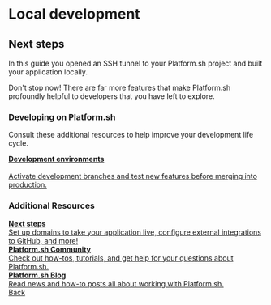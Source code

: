 # Local development

## Next steps

In this guide you opened an SSH tunnel to your Platform.sh project and built your application locally.

Don't stop now! There are far more features that make Platform.sh profoundly helpful to developers that you have left to explore.

### Developing on Platform.sh

Consult these additional resources to help improve your development life cycle.

<div class="buttons">
  <a href="/gettingstarted/dev-environments.html" class="button-link"><b>Development environments</b><br><br>Activate development branches and test new features before merging into production.</a>
</div>


### Additional Resources

<div class="buttons">
  <a href="/gettingstarted/next-steps.html" class="button-link"><b>Next steps</b><br/>Set up domains to take your application live, configure external integrations to GitHub, and more!</a>
</div>

<div class="buttons">
  <a href="https://community.platform.sh/" class="button-link"><b>Platform.sh Community</b><br/>Check out how-tos, tutorials, and get help for your questions about Platform.sh.</a>
</div>

<div class="buttons">
  <a href="https://platform.sh/blog/" class="button-link"><b>Platform.sh Blog</b><br/>Read news and how-to posts all about working with Platform.sh.</a>
</div>

<div class="buttons">
  <a href="#" class="button-link prev">Back</a>
</div>
